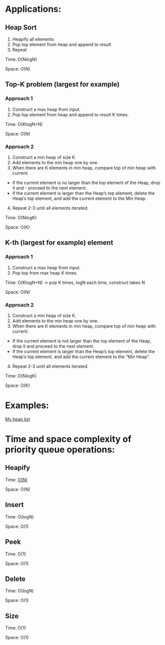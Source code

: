 # Applications:

## Heap Sort
1. Heapify all elements
2. Pop top element from heap and append to result
3. Repeat

Time: O(NlogN)

Space: O(N)

## Top-K problem (largest for example)
### Approach 1
1. Construct a max heap from input.
2. Pop top element from heap and append to result K times.

Time: O(KlogN+N)

Space: O(N)

### Approach 2
1. Construct a min heap of size K.
2. Add elements to the min heap one by one.
3. When there are K elements in min heap, compare top of min heap with current:
- if the current element is no larger than the top element of the Heap, drop it and - proceed to the next element.
- if the current element is larger than the Heap’s top element, delete the Heap’s top element, and add the current element to the Min Heap.
4. Repeat 2-3 until all elements iterated.

Time: O(NlogK)

Space: O(K)

## K-th (largest for example) element
### Approach 1
1. Construct a max heap from input.
2. Pop top from max heap K times.

Time: O(KlogN+N) -> pop K times, logN each time, construct takes N

Space: O(N)

### Approach 2
1. Construct a min heap of size K.
2. Add elements to the min heap one by one.
3. When there are K elements in min heap, compare top of min heap with current:
- If the current element is not larger than the top element of the Heap, drop it and proceed to the next element.
- If the current element is larger than the Heap’s top element, delete the Heap’s top element, and add the current element to the “Min Heap”.
4. Repeat 2-3 until all elements iterated.

Time: O(NlogK)

Space: O(K)

# Examples:
[My heap list](https://leetcode.com/list?selectedList=93nxmxbv)

# Time and space complexity of priority queue operations:

## Heapify
Time: [O(N)](https://www.geeksforgeeks.org/time-complexity-of-building-a-heap/)

Space: O(N)

## Insert
Time: O(logN)

Space: O(1)

## Peek
Time: O(1)

Space: O(1)

## Delete
Time: O(logN)

Space: O(1)

## Size
Time: O(1)

Space: O(1)

